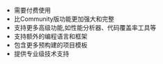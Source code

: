 - 需要付费使用
- 比Community版功能更加强大和完整
- 支持更多高级功能,如性能分析器、代码覆盖率工具等
- 支持额外的编程语言和框架
- 包含更多预构建的项目模板
- 提供专业级技术支持